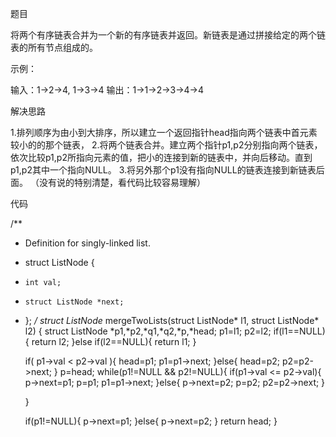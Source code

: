 题目

将两个有序链表合并为一个新的有序链表并返回。新链表是通过拼接给定的两个链表的所有节点组成的。

示例：

输入：1->2->4, 1->3->4
输出：1->1->2->3->4->4

解决思路

1.排列顺序为由小到大排序，所以建立一个返回指针head指向两个链表中首元素较小的的那个链表，
2.将两个链表合并。建立两个指针p1,p2分别指向两个链表，依次比较p1,p2所指向元素的值，把小的连接到新的链表中，并向后移动。直到p1,p2其中一个指向NULL。
3.将另外那个p1没有指向NULL的链表连接到新链表后面。
（没有说的特别清楚，看代码比较容易理解）

代码

/**
 * Definition for singly-linked list.
 * struct ListNode {
 *     int val;
 *     struct ListNode *next;
 * };
 */
struct ListNode* mergeTwoLists(struct ListNode* l1, struct ListNode* l2) {
    struct ListNode *p1,*p2,*q1,*q2,*p,*head;
    p1=l1;
    p2=l2;
    if(l1==NULL){
        return l2;
    }else if(l2==NULL){
        return l1;
    }
    
    if( p1->val < p2->val ){
        head=p1;
        p1=p1->next;
    }else{
        head=p2;
        p2=p2->next;
    }
        p=head;
    while(p1!=NULL && p2!=NULL){
        if(p1->val <= p2->val){
            p->next=p1;
            p=p1;
            p1=p1->next;
        }else{
            p->next=p2;
            p=p2;
            p2=p2->next;
        }
        
    }
    
    if(p1!=NULL){
        p->next=p1;
    }else{
        p->next=p2;
    }
    return head;
}
